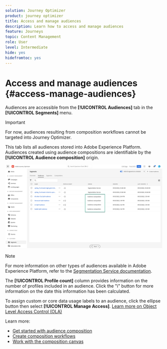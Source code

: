 ```yaml
---
solution: Journey Optimizer
product: journey optimizer
title: Access and manage audiences
description: Learn how to access and manage audiences
feature: Journeys
topic: Content Management
role: User
level: Intermediate
hide: yes
hidefromtoc: yes
---
```


# Access and manage audiences {#access-manage-audiences}

Audiences are accessible from the **[!UICONTROL Audiences]** tab in the **[!UICONTROL Segments]** menu.

>[!IMPORTANT]
>
>For now, audiences resulting from composition workflows cannot be targeted into Journey Optimizer.

This tab lists all audiences stored into Adobe Experience Platform. Audiences created using audience compositions are identifiable by the **[!UICONTROL Audience composition]** origin.

![](assets/audiences-list.png)

>[!NOTE]
>
>For more information on other types of audiences available in Adobe Experience Platform, refer to the [Segmentation Service documentation](https://experienceleague.adobe.com/docs/experience-platform/segmentation/ui/overview.html). 

The **[!UICONTROL Profile count]** column provides information on the number of profiles included in an audience. Click the "i" button for more information on the date this information has been calculated.

To assign custom or core data usage labels to an audience, click the ellipse button then select **[!UICONTROL Manage Access]**. [Learn more on Object Level Access Control (OLA)](../administration/object-based-access.md)

<!--
-edit an audience?
-->

Learn more:

* [Get started with audience composition](get-started-audience-orchestration.md)
* [Create composition workflows](create-compositions.md)
* [Work with the composition canvas](composition-canvas.md)
